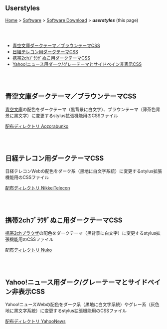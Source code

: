 ## Userstyles<!-- omit in toc -->

[Home](https://oasis3855.github.io/webpage/) > [Software](https://oasis3855.github.io/webpage/software/index.html) > [Software Download](https://oasis3855.github.io/webpage/software/software-download.html) > ***userstyles*** (this page)

<br />
<br />

- [青空文庫ダークテーマ／ブラウンテーマCSS](#青空文庫ダークテーマブラウンテーマcss)
- [日経テレコン用ダークテーマCSS](#日経テレコン用ダークテーマcss)
- [携帯2chﾌﾞﾗｳｻﾞぬこ用ダークテーマCSS](#携帯2chﾌﾞﾗｳｻﾞぬこ用ダークテーマcss)
- [Yahoo!ニュース用ダーク/グレーテーマとサイドペイン非表示CSS](#yahooニュース用ダークグレーテーマとサイドペイン非表示css)


<br />
<br />

## 青空文庫ダークテーマ／ブラウンテーマCSS

[青空文庫](https://www.aozora.gr.jp/)の配色をダークテーマ（黒背景に白文字）、ブラウンテーマ（薄茶色背景に黒文字）に変更するstylus拡張機能用のCSSファイル

[配布ディレクトリ Aozorabunko](Aozorabunko/README.md)

<br />
<br />

## 日経テレコン用ダークテーマCSS

日経テレコンWebの配色をダーク系（黒地に白文字系統）に変更するstylus拡張機能用のCSSファイル

[配布ディレクトリ NikkeiTelecon](NikkeiTelecon/README.md)

<br />
<br />

## 携帯2chﾌﾞﾗｳｻﾞぬこ用ダークテーマCSS

[携帯2chブラウザ](https://n2ch.net/)の配色をダークテーマ（黒背景に白文字）に変更するstylus拡張機能用のCSSファイル

[配布ディレクトリ Nuko](Nuko/README.md)

<br />
<br />

## Yahoo!ニュース用ダーク/グレーテーマとサイドペイン非表示CSS

Yahoo!ニュースWebの配色をダーク系（黒地に白文字系統）やグレー系（灰色地に黒文字系統）に変更するstylus拡張機能用のCSSファイル

[配布ディレクトリ YahooNews](YahooNews/README.md)

